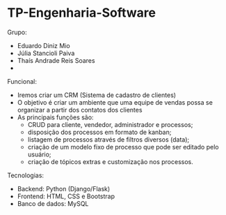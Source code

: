 # TP-Engenharia-Software
Grupo: 

- Eduardo Diniz Mio
- Júlia Stancioli Paiva
- Thaís Andrade Reis Soares
-

Funcional:
- Iremos criar um CRM (Sistema de cadastro de clientes)
- O objetivo é criar um ambiente que uma equipe de vendas possa se organizar a partir dos contatos dos clientes
- As principais funções são: 
  - CRUD para cliente, vendedor, administrador e processos; 
  - disposição dos processos em formato de kanban; 
  - listagem de processos através de filtros diversos (data); 
  - criação de um modelo fixo de processo que pode ser editado pelo usuário; 
  - criação de tópicos extras e customização nos processos. 

Tecnologias: 
- Backend: Python (Django/Flask)
- Frontend: HTML, CSS e Bootstrap
- Banco de dados: MySQL

